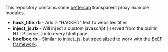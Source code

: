 This repository contains some [bettercap](http://www.bettercap.org/) transparent proxy example modules.

* **hack_title.rb** - Add a "HACKED" text to websites titles.
* **inject_js.rb** - Will inject a custom javascript ( served from the builtin HTTP server ) into every html page.
* **beefbox.rb** - Similar to inject_js, but specialized to work with the [BeEF framework](http://beefproject.com).